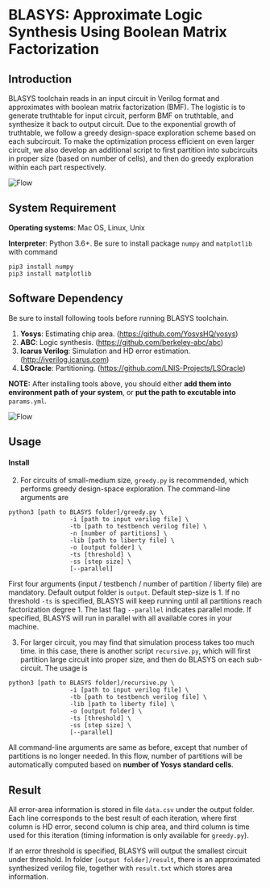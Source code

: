 # BLASYS: Approximate Logic Synthesis Using Boolean Matrix Factorization

## Introduction
BLASYS toolchain reads in an input circuit in Verilog format and approximates with boolean matrix factorization (BMF). The logistic is to generate truthtable for input circuit, perform BMF on truthtable, and synthesize it back to output circuit. Due to the exponential growth of truthtable, we follow a greedy design-space exploration scheme based on each subcircuit. To make the optimization process efficient on even larger circuit, we also develop an additional script to first partition into subcircuits in proper size (based on number of cells), and then do greedy exploration within each part respectively.

![Flow](https://github.com/scale-lab/BLASYS/blob/master/doc/BMF.png?raw=true)

## System Requirement
**Operating systems**: Mac OS, Linux, Unix

**Interpreter**: Python 3.6+. Be sure to install package ``numpy`` and ``matplotlib`` with command 
```
pip3 install numpy
pip3 install matplotlib
```

## Software Dependency
Be sure to install following tools before running BLASYS toolchain.
1. **Yosys**: Estimating chip area. (https://github.com/YosysHQ/yosys)
2. **ABC**: Logic synthesis. (https://github.com/berkeley-abc/abc)
3. **Icarus Verilog**: Simulation and HD error estimation. (http://iverilog.icarus.com)
4. **LSOracle**: Partitioning. (https://github.com/LNIS-Projects/LSOracle)

**NOTE:** After installing tools above, you should either **add them into environment path of your system**, or **put the path to excutable into** ``params.yml``.

![Flow](https://github.com/scale-lab/BLASYS/blob/master/doc/flow.png?raw=true)

## Usage
#### Install

2. For circuits of small-medium size, ``greedy.py`` is recommended, which performs greedy design-space exploration. The command-line arguments are
```
python3 [path to BLASYS folder]/greedy.py \
                 -i [path to input verilog file] \
                 -tb [path to testbench verilog file] \
                 -n [number of partitions] \
                 -lib [path to liberty file] \
                 -o [output folder] \
                 -ts [threshold] \
                 -ss [step size] \
                 [--parallel]
```
First four arguments (input / testbench / number of partition / liberty file) are mandatory. Default output folder is ``output``. Default step-size is 1. If no threshold ``-ts`` is specified, BLASYS will keep running until all partitions reach factorization degree 1. The last flag ``--parallel`` indicates parallel mode. If specified, BLASYS will run in parallel with all available cores in your machine.

3. For larger circuit, you may find that simulation process takes too much time. in this case, there is another script ``recursive.py``, which will first partition large circuit into proper size, and then do BLASYS on each sub-circuit. The usage is
```
python3 [path to BLASYS folder]/recursive.py \
                 -i [path to input verilog file] \
                 -tb [path to testbench verilog file] \
                 -lib [path to liberty file] \
                 -o [output folder] \
                 -ts [threshold] \
                 -ss [step size] \
                 [--parallel]

```
All command-line arguments are same as before, except that number of partitions is no longer needed. In this flow, number of partitions will be automatically computed based on **number of Yosys standard cells**.

## Result
All error-area information is stored in file ``data.csv`` under the output folder. Each line corresponds to the best result of each iteration, where first column is HD error, second column is chip area, and third column is time used for this iteration (timing information is only available for ``greedy.py``).

If an error threshold is specified, BLASYS will output the smallest circuit under threshold. In folder ``[output folder]/result``,  there is an approximated synthesized verilog file, together with ``result.txt`` which stores area information.
